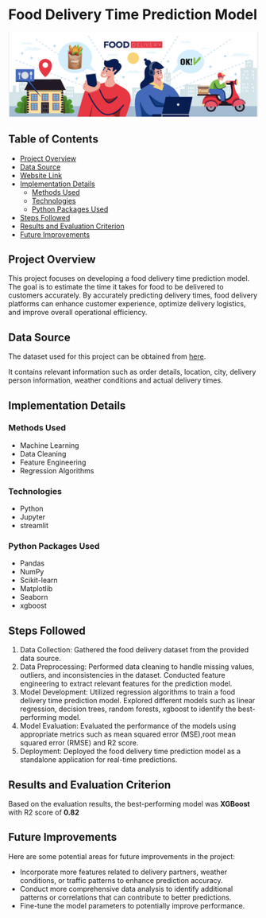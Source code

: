 # Food Delivery Time Prediction Model

![Image Description](img/food-delivery.png)

## Table of Contents
- [Project Overview](#project-overview)
- [Data Source](#data-source)
- [Website Link](#website-link)
- [Implementation Details](#implementation-details)
    - [Methods Used](#methods-used)
    - [Technologies](#technologies)
    - [Python Packages Used](#python-packages-used)
- [Steps Followed](#steps-followed)
- [Results and Evaluation Criterion](#results-and-evaluation-criterion)
- [Future Improvements](#future-improvements)

  
## Project Overview
This project focuses on developing a food delivery time prediction model. The goal is to estimate the time it takes for food to be delivered to customers accurately. By accurately predicting delivery times, food delivery platforms can enhance customer experience, optimize delivery logistics, and improve overall operational efficiency.

## Data Source
The dataset used for this project can be obtained from [here](https://www.kaggle.com/datasets/gauravmalik26/food-delivery-dataset).

It contains relevant information such as order details, location, city, delivery person information, weather conditions and actual delivery times.

## Implementation Details

### Methods Used
* Machine Learning
* Data Cleaning
* Feature Engineering
* Regression Algorithms

### Technologies
* Python
* Jupyter
* streamlit

### Python Packages Used
* Pandas
* NumPy
* Scikit-learn
* Matplotlib
* Seaborn
* xgboost

## Steps Followed

1. Data Collection: Gathered the food delivery dataset from the provided data source.
2. Data Preprocessing: Performed data cleaning to handle missing values, outliers, and inconsistencies in the dataset. Conducted feature engineering to extract relevant features for the prediction model.
3. Model Development: Utilized regression algorithms to train a food delivery time prediction model. Explored different models such as linear regression, decision trees, random forests, xgboost to identify the best-performing model.
4. Model Evaluation: Evaluated the performance of the models using appropriate metrics such as mean squared error (MSE),root mean squared error (RMSE) and R2 score.
5. Deployment: Deployed the food delivery time prediction model as a standalone application for real-time predictions.

## Results and Evaluation Criterion

Based on the evaluation results, the best-performing model was **XGBoost** with R2 score of **0.82**

## Future Improvements

Here are some potential areas for future improvements in the project:

* Incorporate more features related to delivery partners, weather conditions, or traffic patterns to enhance prediction accuracy.
* Conduct more comprehensive data analysis to identify additional patterns or correlations that can contribute to better predictions.
* Fine-tune the model parameters to potentially improve performance.





